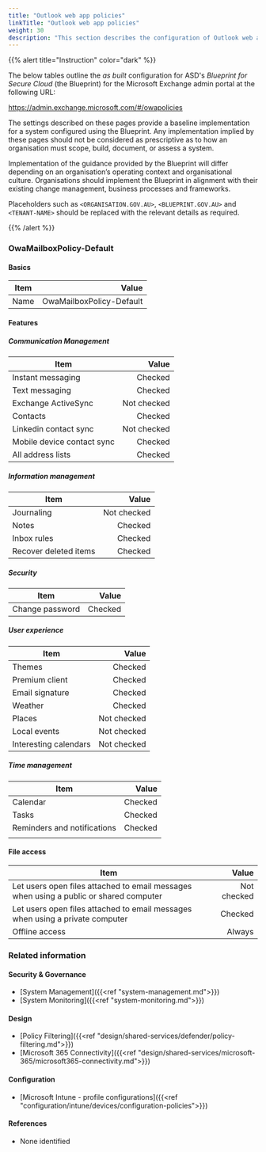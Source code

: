 ```yaml
---
title: "Outlook web app policies"
linkTitle: "Outlook web app policies"
weight: 30
description: "This section describes the configuration of Outlook web app policies within Exchange Online associated with systems built according to guidance in ASD's Blueprint for Secure Cloud."
---
```


{{% alert title="Instruction" color="dark" %}}

The below tables outline the *as built* configuration for ASD's *Blueprint for Secure Cloud* (the Blueprint) for the Microsoft Exchange admin portal at the following URL:

<https://admin.exchange.microsoft.com/#/owapolicies>

The settings described on these pages provide a baseline implementation for a system configured using the Blueprint. Any implementation implied by these pages should not be considered as prescriptive as to how an organisation must scope, build, document, or assess a system.

Implementation of the guidance provided by the Blueprint will differ depending on an organisation’s operating context and organisational culture. Organisations should implement the Blueprint in alignment with their existing change management, business processes and frameworks.

Placeholders such as `<ORGANISATION.GOV.AU>`, `<BLUEPRINT.GOV.AU>` and `<TENANT-NAME>` should be replaced with the relevant details as required.

{{% /alert %}}

### OwaMailboxPolicy-Default

#### Basics

| Item |                    Value |
| ---- | -----------------------: |
| Name | OwaMailboxPolicy-Default |

#### Features

##### Communication Management

| Item                       |       Value |
| -------------------------- | ----------: |
| Instant messaging          |     Checked |
| Text messaging             |     Checked |
| Exchange ActiveSync        | Not checked |
| Contacts                   |     Checked |
| Linkedin contact sync      | Not checked |
| Mobile device contact sync |     Checked |
| All address lists          |     Checked |

##### Information management

| Item                  |       Value |
| --------------------- | ----------: |
| Journaling            | Not checked |
| Notes                 |     Checked |
| Inbox rules           |     Checked |
| Recover deleted items |     Checked |

##### Security

| Item            |   Value |
| --------------- | ------: |
| Change password | Checked |

##### User experience

| Item                  |       Value |
| --------------------- | ----------: |
| Themes                |     Checked |
| Premium client        |     Checked |
| Email signature       |     Checked |
| Weather               |     Checked |
| Places                | Not checked |
| Local events          | Not checked |
| Interesting calendars | Not checked |

##### Time management

| Item                        |   Value |
| --------------------------- | ------: |
| Calendar                    | Checked |
| Tasks                       | Checked |
| Reminders and notifications | Checked |
|                             |         |

#### File access

| Item                                                                                   |       Value |
| -------------------------------------------------------------------------------------- | ----------: |
| Let users open files attached to email messages when using a public or shared computer | Not checked |
| Let users open files attached to email messages when using a private computer          |     Checked |
| Offline access                                                                         |      Always |

### Related information

#### Security & Governance

* [System Management]({{<ref "system-management.md">}})
* [System Monitoring]({{<ref "system-monitoring.md">}})
  
#### Design

* [Policy Filtering]({{<ref "design/shared-services/defender/policy-filtering.md">}})
* [Microsoft 365 Connectivity]({{<ref "design/shared-services/microsoft-365/microsoft365-connectivity.md">}})
  
#### Configuration

* [Microsoft Intune - profile configurations]({{<ref "configuration/intune/devices/configuration-policies">}})

#### References

* None identified
